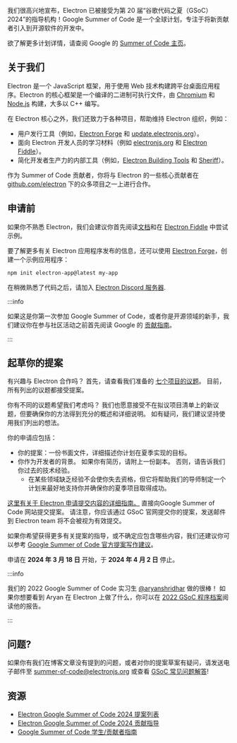 我们很高兴地宣布，Electron 已被接受为第 20 届“谷歌代码之夏（GSoC）2024”的指导机构！Google Summer of Code 是一个全球计划，专注于将新贡献者引入到开源软件的开发中。

欲了解更多计划详情，请查阅 Google 的 [Summer of Code 主页](https://summerofcode.withgoogle.com/)。

## 关于我们

Electron 是一个 JavaScript 框架，用于使用 Web 技术构建跨平台桌面应用程序。Electron 的核心框架是一个编译的二进制可执行文件，由 [Chromium](https://chromium.org/) 和 [Node.js](https://nodejs.org/) 构建，大多以 C++ 编写。

在 Electron 核心之外，我们还致力于各种项目，帮助维持 Electron 组织，例如：

- 用户发行工具（例如，[Electron Forge](https://www.electronforge.io/) 和 [update.electronjs.org](https://github.com/electron/update.electronjs.org)）。
- 面向 Electron 开发人员的学习材料（例如 [electronjs.org](http://electronjs.org) 和 [Electron Fiddle](https://github.com/electron/fiddle)）。
- 简化开发者生产力的内部工具（例如，[Electron Building Tools](https://github.com/electron/build-tools) 和 [Sheriff](https://github.com/electron/sheriff)）。

作为 Summer of Code 贡献者，你将与 Electron 的一些核心贡献者在 [github.com/electron](http://github.com/electron) 下的众多项目之一上进行合作。

## 申请前

如果你不熟悉 Electron，我们会建议你首先阅读[文档](https://electronjs.org/docs/latest)和在 [Electron Fiddle](https://electronjs.org/fiddle) 中尝试示例。

要了解更多有关 Electron 应用程序发布的信息，还可以使用 [Electron Forge](https://www.electronforge.io/)，创建一个示例应用程序：

```bash
npm init electron-app@latest my-app
```

在稍微熟悉了代码之后，请加入 [Electron Discord 服务器](https://discord.gg/electronjs).

:::info

如果这是你第一次参加 Google Summer of Code，或者你是开源领域的新手，我们建议你在参与社区活动之前首先阅读 Google 的 [贡献指南](https://google.github.io/gsocguides/student/)。

:::

## 起草你的提案

有兴趣与 Electron 合作吗？ 首先，请查看我们准备的 [七个项目的议题](https://electronhq.notion.site/Electron-Google-Summer-of-Code-2024-Ideas-List-a1cb01daab3c48a98c30e411e96b218d?pvs=74)。 目前，所有列出的议题都接受提案。

你有不同的议题希望我们考虑吗？ 我们也愿意接受不在拟议项目清单上的新议题，但要确保你的方法得到充分的概述和详细说明。
如有疑问，我们建议坚持使用我们列出的想法。

你的申请应包括：

- 你的提案：一份书面文件，详细描述你计划在夏季实现的目标。
- 你作为开发者的背景。 如果你有简历，请附上一份副本。 否则，请告诉我们你过去的技术经验。
  - 在某些领域缺乏经验不会使你失去资格，但它将帮助我们的导师制定一个计划来最好地支持你并确保你的夏季项目取得成功。

[这里有关于 Electron 申请提交内容的详细指南。](https://electronhq.notion.site/Electron-GSoC-2024-Contributor-Guidance-f1f4de7a0d9a4664a96c8d4dd70cb208?pvs=4) 直接向Google Summer of Code 网站提交提案。 请注意，你应该通过 GSoC 官网提交你的提案，发送邮件到 Electron team 将不会被视为有效提交。

如果你希望获得更多有关提案的指导，或不确定应包含哪些内容，我们还建议你可以参考 [Google Summer of Code 官方提案写作建议](https://google.github.io/gsocguides/student/writing-a-proposal)。

申请在 **2024 年 3 月 18 日** 开始，于 **2024 年 4 月 2 日** 停止。

:::info

我们的 2022 Google Summer of Code 实习生 [@aryanshridhar](https://github.com/aryanshridhar) 做的很棒！ 如果你想要看到 Aryan 在 Electron 上做了什么，你可以在 [2022 GSoC 程序档案](https://summerofcode.withgoogle.com/archive/2022/organizations/electron)阅读他的报告。

:::

## 问题?

如果你有我们在博客文章没有提到的问题，或者对你的提案草案有疑问，请发送电子邮件至 [summer-of-code@electronjs.org](mailto:summer-of-code@electronjs.org) 或查看 [GSoC 常见问题解答](https://developers.google.com/open-source/gsoc/faq)!

## 资源

- [Electron Google Summer of Code 2024 提案列表](https://electronhq.notion.site/Electron-Google-Summer-of-Code-2024-Ideas-List-a1cb01daab3c48a98c30e411e96b218d?pvs=74)
- [Electron Google Summer of Code 2024 贡献指导](https://electronhq.notion.site/Electron-GSoC-2024-Contributor-Guidance-f1f4de7a0d9a4664a96c8d4dd70cb208?pvs=4)
- [Google Summer of Code 学生/贡献者指南](https://google.github.io/gsocguides/student/)
